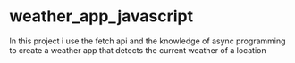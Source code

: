 # weather_app_javascript
In this project i use the fetch api and the knowledge of async programming to create a weather app that detects the current weather of a location
